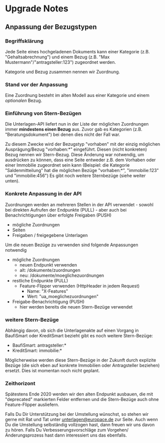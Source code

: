 Upgrade Notes
==============

Anpassung der Bezugstypen
-------------------------

### Begriffsklärung
Jede Seite eines hochgeladenen Dokuments kann einer Kategorie (z.B. "Gehaltsabrechnung") und einem Bezug (z.B. "Max Mustermann"/"antragsteller:123") zugeordnet werden.

Kategorie und Bezug zusammen nennen wir Zuordnung.

### Stand vor der Anpassung
Eine Zuordnung besteht im alten Modell aus einer Kategorie und einem *optionalen* Bezug.

### Einführung von Stern-Bezügen
Die Unterlagen-API liefert nun in der Liste der möglichen Zuordnungen immer **mindestens einen Bezug** aus.
Zuvor gab es Kategorien (z.B. "Beratungsdokument") bei denen dies nicht der Fall war.

Zu diesem Zwecke wird der Bezugstyp "vorhaben" mit der einzig möglichen Ausprägung/Bezug "vorhaben:\*" eingeführt.
Diesen (nicht konkreten) Bezug nennen wir Stern-Bezug.
Diese Änderung war notwendig, um ausdrücken zu können, dass eine Seite entweder z.B. dem Vorhaben oder einer Immobilie zugeordnet sein kann (Beispiel: die Kategorie "Saldenmitteilung" hat die möglichen Bezüge "vorhaben:\*", "immobilie:123" und "immobilie:456")
Es gibt noch weitere Sternbezüge (siehe weiter unten).

### Konkrete Anpassung in der API
Zuordnungen werden an mehreren Stellen in der API verwendet - sowohl bei direkten Aufrufen der Endpunkte (PULL) - aber auch bei Benachrichtigungen über erfolgte Freigaben (PUSH)
- mögliche Zuordnungen
- Seiten
- Freigaben / freigegebene Unterlagen

Um die neuen Bezüge zu verwenden sind folgende Anpassungen notwendig
- mögliche Zuordnungen
  - neuen Endpunkt verwenden
  - alt: /dokumente/zuordnungen
  - neu: /dokumente/moeglichezuordnungen
- restliche Endpunkte (PULL)
  - Feature-Flipper verwenden (HttpHeader in jedem Request)
    - Name: "X-Features"
    - Wert: "ua_moeglichezuordnungen"
- Freigabe-Benachrichtigung (PUSH)
  - hier werden bereits die neuen Stern-Bezüge verwendet

### weitere Stern-Bezüge
Abhängig davon, ob sich die Unterlagenakte auf einen Vorgang in BaufiSmart oder KreditSmart bezieht gibt es noch weitere Stern-Bezüge:
- BaufiSmart: antragsteller:\*
- KreditSmart: immobilie:\*

Möglicherweise werden diese Stern-Bezüge in der Zukunft durch explizite Bezüge (die sich eben auf konkrete Immobilien oder Antragsteller beziehen) ersetzt.
Dies ist momentan noch nicht geplant.

### Zeithorizont
Spätestens Ende 2020 werden wir den alten Endpunkt ausbauen, die mit "deprecated" markierten Felder entfernen und die Stern-Bezüge auch ohne Feature-Flipper ausliefern.

Falls Du Dir Unterstützung bei der Umstellung wünschst, so stehen wir gerne mit Rat und Tat unter [unterlagen@europace.de](unterlagen@europace.de) zur Seite.
Auch wenn Du die Umstellung selbständig vollzogen hast, dann freuen wir uns davon zu hören.
Falls Du Verbesserungsvorschläge zum Vorgehen/Änderungsprozess hast dann interessiert uns das ebenfalls.
